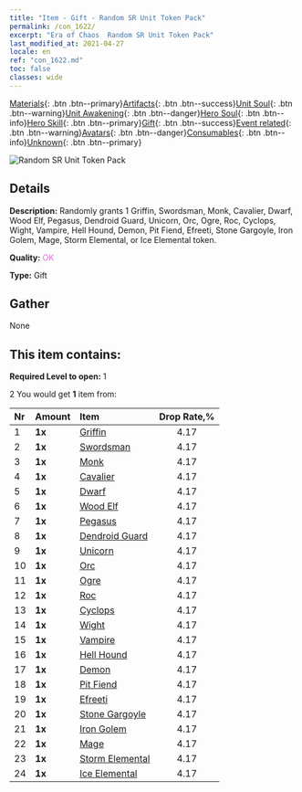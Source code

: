 ```yaml
---
title: "Item - Gift - Random SR Unit Token Pack"
permalink: /con_1622/
excerpt: "Era of Chaos  Random SR Unit Token Pack"
last_modified_at: 2021-04-27
locale: en
ref: "con_1622.md"
toc: false
classes: wide
---
```

 [Materials](/Items/){: .btn .btn--primary}[Artifacts](/Items/Artifacts/){: .btn .btn--success}[Unit Soul](/Items/UnitSoul/){: .btn .btn--warning}[Unit Awakening](/Items/UnitAwakening/){: .btn .btn--danger}[Hero Soul](/Items/HeroSoul/){: .btn .btn--info}[Hero Skill](/Items/HeroSkill/){: .btn .btn--primary}[Gift](/Items/Gift/){: .btn .btn--success}[Event related](/Items/Events/){: .btn .btn--warning}[Avatars](/Items/Avatars/){: .btn .btn--danger}[Consumables](/Items/Consumables/){: .btn .btn--info}[Unknown](/Items/Unknown/){: .btn .btn--primary}

 ![Random SR Unit Token Pack](/images/t/i_907238.png)

## Details
 **Description:** Randomly grants 1 Griffin, Swordsman, Monk, Cavalier, Dwarf, Wood Elf, Pegasus, Dendroid Guard, Unicorn, Orc, Ogre, Roc, Cyclops, Wight, Vampire, Hell Hound, Demon, Pit Fiend, Efreeti, Stone Gargoyle, Iron Golem, Mage, Storm Elemental, or Ice Elemental token.

 **Quality:** <span style="color: #DA70D6">OK</span>

 **Type:** Gift

## Gather

  None

## This item contains:

 **Required Level to open:** 1

 2 You would get **1** item  from:

  | Nr | Amount |     Item    | Drop Rate,% |
  |:---|:-------|:------------|:---------:|
  | 1 |  **1x** | [Griffin](/Items/unt_192/) | 4.17 | 
  | 2 |  **1x** | [Swordsman](/Items/unt_193/) | 4.17 | 
  | 3 |  **1x** | [Monk](/Items/unt_194/) | 4.17 | 
  | 4 |  **1x** | [Cavalier ](/Items/unt_195/) | 4.17 | 
  | 5 |  **1x** | [Dwarf](/Items/unt_200/) | 4.17 | 
  | 6 |  **1x** | [Wood Elf](/Items/unt_201/) | 4.17 | 
  | 7 |  **1x** | [Pegasus](/Items/unt_202/) | 4.17 | 
  | 8 |  **1x** | [Dendroid Guard](/Items/unt_203/) | 4.17 | 
  | 9 |  **1x** | [Unicorn](/Items/unt_204/) | 4.17 | 
  | 10 |  **1x** | [Orc](/Items/unt_219/) | 4.17 | 
  | 11 |  **1x** | [Ogre](/Items/unt_220/) | 4.17 | 
  | 12 |  **1x** | [Roc](/Items/unt_221/) | 4.17 | 
  | 13 |  **1x** | [Cyclops](/Items/unt_222/) | 4.17 | 
  | 14 |  **1x** | [Wight](/Items/unt_210/) | 4.17 | 
  | 15 |  **1x** | [Vampire](/Items/unt_211/) | 4.17 | 
  | 16 |  **1x** | [Hell Hound](/Items/unt_228/) | 4.17 | 
  | 17 |  **1x** | [Demon](/Items/unt_229/) | 4.17 | 
  | 18 |  **1x** | [Pit Fiend](/Items/unt_230/) | 4.17 | 
  | 19 |  **1x** | [Efreeti](/Items/unt_231/) | 4.17 | 
  | 20 |  **1x** | [Stone Gargoyle](/Items/unt_236/) | 4.17 | 
  | 21 |  **1x** | [Iron Golem](/Items/unt_237/) | 4.17 | 
  | 22 |  **1x** | [Mage](/Items/unt_238/) | 4.17 | 
  | 23 |  **1x** | [Storm Elemental](/Items/unt_263/) | 4.17 | 
  | 24 |  **1x** | [Ice Elemental](/Items/unt_264/) | 4.17 | 
